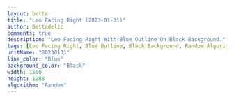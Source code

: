 ```yaml
---
layout: betta
title: "Leo Facing Right (2023-01-31)"
author: Bettadelic
comments: true
description: "Leo Facing Right With Blue Outline On Black Background."
tags: [Leo Facing Right, Blue Outline, Black Background, Random Algorithm, January 2023]
unitName: "BD230131"
line_color: "Blue"
background_color: "Black"
width: 1500
height: 1288
algorithm: "Random"
---
```

